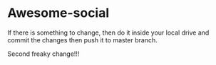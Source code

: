 # Awesome-social
If there is something to change, then do it inside your local drive and commit the changes then push it to master branch.

Second freaky change!!!